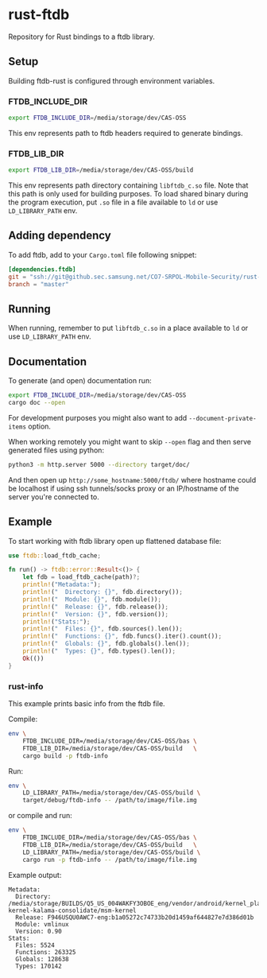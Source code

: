 # rust-ftdb

Repository for Rust bindings to a ftdb library.


## Setup

Building ftdb-rust is configured through environment variables.


### FTDB_INCLUDE_DIR

```bash
export FTDB_INCLUDE_DIR=/media/storage/dev/CAS-OSS
```

This env represents path to ftdb headers required to generate bindings.

### FTDB_LIB_DIR

```bash
export FTDB_LIB_DIR=/media/storage/dev/CAS-OSS/build
```

This env represents path directory containing `libftdb_c.so` file. Note that this 
path is only used for building purposes. To load shared binary during the 
program execution, put `.so` file in a file available to `ld` or use
`LD_LIBRARY_PATH` env.

## Adding dependency

To add ftdb, add to your `Cargo.toml` file following snippet:

```toml
[dependencies.ftdb]
git = "ssh://git@github.sec.samsung.net/CO7-SRPOL-Mobile-Security/rust-ftdb.git"
branch = "master"
```

## Running

When running, remember to put `libftdb_c.so` in a place available to `ld` or use
`LD_LIBRARY_PATH` env.

## Documentation

To generate (and open) documentation run:

```bash
export FTDB_INCLUDE_DIR=/media/storage/dev/CAS-OSS
cargo doc --open
```
For development purposes you might also want to add `--document-private-items`
option.

When working remotely you might want to skip `--open` flag and then serve 
generated files using python:

```bash
python3 -m http.server 5000 --directory target/doc/
```

And then open up `http://some_hostname:5000/ftdb/` where hostname could 
be localhost if using ssh tunnels/socks proxy or an IP/hostname of the server 
you're connected to.


## Example

To start working with ftdb library open up flattened database file:

```rust
use ftdb::load_ftdb_cache;

fn run() -> ftdb::error::Result<()> {
    let fdb = load_ftdb_cache(path)?;
    println!("Metadata:");
    println!("  Directory: {}", fdb.directory());
    println!("  Module: {}", fdb.module());
    println!("  Release: {}", fdb.release());
    println!("  Version: {}", fdb.version());
    println!("Stats:");
    println!("  Files: {}", fdb.sources().len());
    println!("  Functions: {}", fdb.funcs().iter().count());
    println!("  Globals: {}", fdb.globals().len());
    println!("  Types: {}", fdb.types().len());
    Ok(())
}
```

### rust-info

This example prints basic info from the ftdb file.

Compile:

```bash
env \
    FTDB_INCLUDE_DIR=/media/storage/dev/CAS-OSS/bas \
    FTDB_LIB_DIR=/media/storage/dev/CAS-OSS/build   \
    cargo build -p ftdb-info
```

Run:

```bash
env \
    LD_LIBRARY_PATH=/media/storage/dev/CAS-OSS/build \
    target/debug/ftdb-info -- /path/to/image/file.img
```

or compile and run:

```bash
env \
    FTDB_INCLUDE_DIR=/media/storage/dev/CAS-OSS/bas \
    FTDB_LIB_DIR=/media/storage/dev/CAS-OSS/build   \
    LD_LIBRARY_PATH=/media/storage/dev/CAS-OSS/build \
    cargo run -p ftdb-info -- /path/to/image/file.img
```

Example output:

```
Metadata:
  Directory: /media/storage/BUILDS/Q5_US_004WAKFY3OBOE_eng/vendor/android/kernel_platform/out/msm-kernel-kalama-consolidate/msm-kernel
  Release: F946USQU0AWC7-eng:b1a05272c74733b20d1459af644827e7d386d01b
  Module: vmlinux
  Version: 0.90
Stats:
  Files: 5524
  Functions: 263325
  Globals: 128638
  Types: 170142

```
